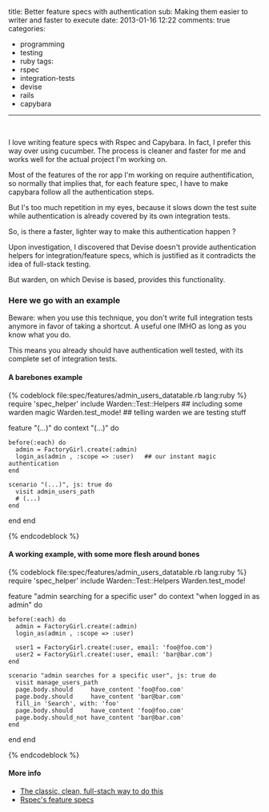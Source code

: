 title: Better feature specs with authentication
sub: Making them easier to writer and faster to execute
date: 2013-01-16 12:22
comments: true
categories:

- programming
- testing
- ruby
  tags:
- rspec
- integration-tests
- devise
- rails
- capybara

---

&nbsp;

<!-- more -->

I love writing feature specs with Rspec and Capybara.
In fact, I prefer this way over using cucumber. The process is cleaner and faster for me and works well for the actual project I'm working on.

Most of the features of the ror app I'm working on require authentification, so normally that implies that, for each feature spec, I have to make capybara follow all the authentication steps.

But I's too much repetition in my eyes, because it slows down the test suite while authentication is already covered by its own integration tests.

So, is there a faster, lighter way to make this authentication happen ?

Upon investigation, I discovered that Devise doesn't provide authentication helpers for integration/feature specs, which is justified as it contradicts the idea of full-stack testing.

But warden, on which Devise is based, provides this functionality.

### Here we go with an example

Beware: when you use this technique, you don't write full integration tests anymore in favor of taking a shortcut.
A useful one IMHO as long as you know what you do.

This means you already should have authentication well tested, with its complete set of integration tests.

#### A barebones example

{% codeblock file:spec/features/admin_users_datatable.rb lang:ruby %}
require 'spec_helper'
include Warden::Test::Helpers ## including some warden magic
Warden.test_mode! ## telling warden we are testing stuff

feature "(...)" do
context "(...)" do

    before(:each) do
      admin = FactoryGirl.create(:admin)
      login_as(admin , :scope => :user)   ## our instant magic authentication
    end

    scenario "(...)", js: true do
      visit admin_users_path
      # (...)
    end

end
end

{% endcodeblock %}

#### A working example, with some more flesh around bones

{% codeblock file:spec/features/admin_users_datatable.rb lang:ruby %}
require 'spec_helper'
include Warden::Test::Helpers
Warden.test_mode!

feature "admin searching for a specific user" do
context "when logged in as admin" do

    before(:each) do
      admin = FactoryGirl.create(:admin)
      login_as(admin , :scope => :user)

      user1 = FactoryGirl.create(:user, email: 'foo@foo.com')
      user2 = FactoryGirl.create(:user, email: 'bar@bar.com')
    end

    scenario "admin searches for a specific user", js: true do
      visit manage_users_path
      page.body.should     have_content 'foo@foo.com'
      page.body.should     have_content 'bar@bar.com'
      fill_in 'Search', with: 'foo'
      page.body.should     have_content 'foo@foo.com'
      page.body.should_not have_content 'bar@bar.com'
    end

end
end

{% endcodeblock %}

#### More info

- [The classic, clean, full-stach way to do this](http://robots.thoughtbot.com/post/33771089985/rspec-integration-tests-with-capybara)
- [Rspec's feature specs](https://www.relishapp.com/rspec/rspec-rails/docs/feature-specs/feature-spec)
